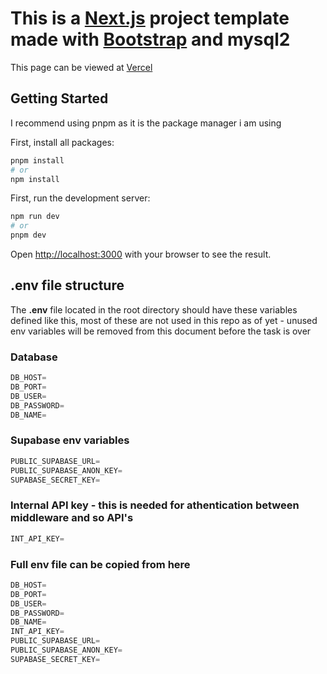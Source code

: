 # This is a [Next.js](https://nextjs.org) project template made with [Bootstrap](https://getbootstrap.com/) and mysql2

This page can be viewed at [Vercel](https://tall-ship-races.vercel.app/)

## Getting Started

I recommend using pnpm as it is the package manager i am using

First, install all packages:

```bash
pnpm install
# or
npm install
```

First, run the development server:

```bash
npm run dev
# or
pnpm dev
```

Open [http://localhost:3000](http://localhost:3000) with your browser to see the result.

## .env file structure

The **.env** file located in the root directory should have these variables defined like this, most of these are not used in this repo as of yet - unused env variables will be removed from this document before the task is over

### Database

```ts
DB_HOST=
DB_PORT=
DB_USER=
DB_PASSWORD=
DB_NAME=
```

### Supabase env variables

```ts
PUBLIC_SUPABASE_URL=
PUBLIC_SUPABASE_ANON_KEY=
SUPABASE_SECRET_KEY=
```

### Internal API key - this is needed for athentication between middleware and so API's

```ts
INT_API_KEY=
```

### Full env file can be copied from here

```ts
DB_HOST=
DB_PORT=
DB_USER=
DB_PASSWORD=
DB_NAME=
INT_API_KEY=
PUBLIC_SUPABASE_URL=
PUBLIC_SUPABASE_ANON_KEY=
SUPABASE_SECRET_KEY=
```
